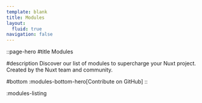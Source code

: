 ```yaml
---
template: blank
title: Modules
layout:
  fluid: true
navigation: false
---
```


::page-hero
#title
Modules

#description
Discover our list of modules to supercharge your Nuxt project. Created by the Nuxt team and community.

#bottom
  :modules-bottom-hero[Contribute on GitHub]
::

:modules-listing
